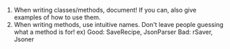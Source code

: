 1. When writing classes/methods, document! If you can, also give examples of how to use them.
3. When writing methods, use intuitive names. Don't leave people guessing what a method is for! 
ex) Good: SaveRecipe, JsonParser           Bad:  rSaver, Jsoner
